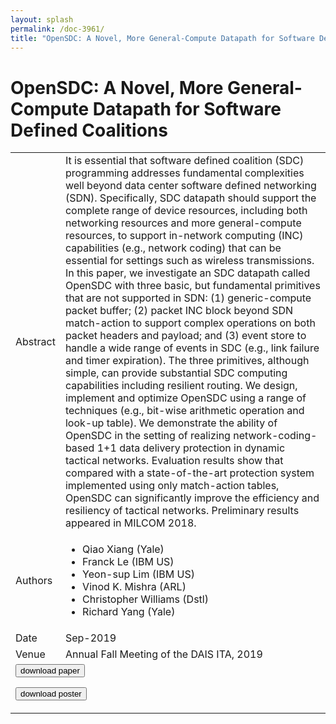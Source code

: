 ```yaml
---
layout: splash
permalink: /doc-3961/
title: "OpenSDC: A Novel, More General-Compute Datapath for Software Defined Coalitions"
---
```


# OpenSDC: A Novel, More General-Compute Datapath for Software Defined Coalitions

<table>
    <tbody>
    <tr>
        <td>Abstract</td>
        <td>It is essential that software defined coalition (SDC) programming addresses fundamental complexities well beyond data center software defined networking (SDN). Specifically, SDC datapath should support the complete range of device resources, including both networking resources and more general-compute resources, to support in-network computing (INC) capabilities (e.g., network coding) that can be essential for settings such as wireless transmissions. In this paper, we investigate an SDC datapath called OpenSDC with three basic, but fundamental primitives that are not supported in SDN: (1) generic-compute packet buffer; (2) packet INC block beyond SDN match-action to support complex operations on both packet headers and payload; and (3) event store to handle a wide range of events in SDC (e.g., link failure and timer expiration). The three primitives, although simple, can provide substantial SDC computing capabilities including resilient routing. We design, implement and optimize OpenSDC using a range of techniques (e.g., bit-wise arithmetic operation and look-up table). We demonstrate the ability of OpenSDC in the setting of realizing network-coding-based 1+1 data delivery protection in dynamic tactical networks. Evaluation results show that compared with a state-of-the-art protection system implemented using only match-action tables, OpenSDC can significantly improve the efficiency and resiliency of tactical networks. Preliminary results appeared in MILCOM 2018.</td>
    </tr>
    <tr>
        <td>Authors</td>
        <td>
            <ul>
                <li>Qiao Xiang (Yale)</li>
                <li>Franck Le (IBM US)</li>
                <li>Yeon-sup Lim (IBM US)</li>
                <li>Vinod K. Mishra (ARL)</li>
                <li>Christopher Williams (Dstl)</li>
                <li>Richard Yang (Yale)</li>
            </ul>
        </td>
    </tr>
    <tr>
        <td>Date</td>
        <td>Sep-2019</td>
    </tr>
    <tr>
        <td>Venue</td>
        <td>Annual Fall Meeting of the DAIS ITA, 2019</td>
    </tr>
        <tr>
            <td colspan="2">
                <form method="get" action="https://ibm.box.com/v/doc-3961-paper">
                    <button type="submit">download paper</button>
                </form>
                <form method="get" action="https://ibm.box.com/v/doc-3961-poster">
                    <button type="submit">download poster</button>
                </form>
            </td>
        </tr>
    </tbody>
</table>
